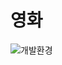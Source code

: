 # 영화

![개발환경](https://user-images.githubusercontent.com/98640331/187171452-39aff893-6673-4295-be35-b711fb4a34c0.JPG)

